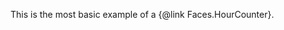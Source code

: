 This is the most basic example of a {@link Faces.HourCounter}.

<div class="clock mt-5"></div>

<script type="text/javascript">
	var el = document.querySelector('.clock');

	var clock = new FlipClock(el, new Date, {
		face: 'HourCounter'
	});
</script>
